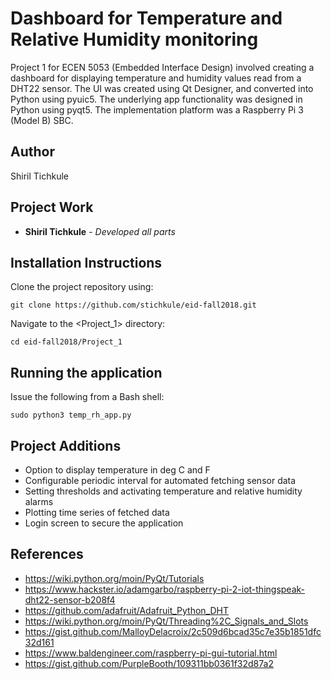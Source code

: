 # Dashboard for Temperature and Relative Humidity monitoring

Project 1 for ECEN 5053 (Embedded Interface Design) involved creating a dashboard for displaying temperature and humidity values read from a DHT22 sensor.
The UI was created using Qt Designer, and converted into Python using pyuic5. The underlying app functionality was designed in Python using pyqt5.
The implementation platform was a Raspberry Pi 3 (Model B) SBC.

## Author

Shiril Tichkule

## Project Work

* **Shiril Tichkule** - *Developed all parts*

## Installation Instructions

Clone the project repository using:

```
git clone https://github.com/stichkule/eid-fall2018.git
```

Navigate to the <Project_1> directory:
    
```
cd eid-fall2018/Project_1
```

## Running the application

Issue the following from a Bash shell:

```
sudo python3 temp_rh_app.py
```

## Project Additions

* Option to display temperature in deg C and F
* Configurable periodic interval for automated fetching sensor data
* Setting thresholds and activating temperature and relative humidity alarms
* Plotting time series of fetched data
* Login screen to secure the application

## References

* https://wiki.python.org/moin/PyQt/Tutorials
* https://www.hackster.io/adamgarbo/raspberry-pi-2-iot-thingspeak-dht22-sensor-b208f4
* https://github.com/adafruit/Adafruit_Python_DHT
* https://wiki.python.org/moin/PyQt/Threading%2C_Signals_and_Slots
* https://gist.github.com/MalloyDelacroix/2c509d6bcad35c7e35b1851dfc32d161
* https://www.baldengineer.com/raspberry-pi-gui-tutorial.html
* https://gist.github.com/PurpleBooth/109311bb0361f32d87a2